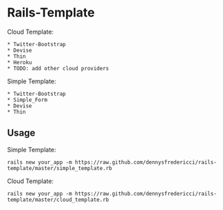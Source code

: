 # Rails-Template

Cloud Template:

	* Twitter-Bootstrap
	* Devise
	* Thin
	* Heroku
	* TODO: add other cloud providers

Simple Template:

	* Twitter-Bootstrap
	* Simple_Form
	* Devise
	* Thin
	
	
## Usage

Simple Template:

	rails new your_app -m https://raw.github.com/dennysfredericci/rails-template/master/simple_template.rb
	
Cloud Template:

	rails new your_app -m https://raw.github.com/dennysfredericci/rails-template/master/cloud_template.rb